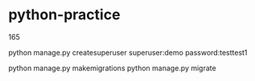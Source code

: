 # python-practice

165


python manage.py createsuperuser
superuser:demo
password:testtest1

python manage.py makemigrations
python manage.py migrate